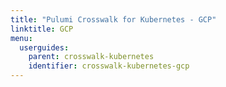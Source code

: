 ```yaml
---
title: "Pulumi Crosswalk for Kubernetes - GCP"
linktitle: GCP
menu:
  userguides:
    parent: crosswalk-kubernetes
    identifier: crosswalk-kubernetes-gcp
---
```

